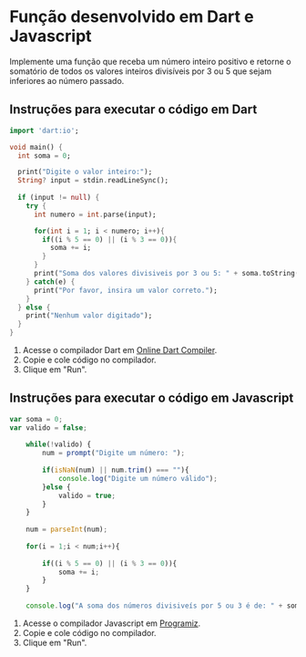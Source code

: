 # Função desenvolvido em Dart e Javascript

Implemente uma função que receba um número inteiro positivo e retorne o somatório de todos os valores
inteiros divisíveis por 3 ou 5 que sejam inferiores ao número passado.

## Instruções para executar o código em Dart
   
```dart
import 'dart:io';

void main() {
  int soma = 0;

  print("Digite o valor inteiro:");
  String? input = stdin.readLineSync();
  
  if (input != null) {
    try {
      int numero = int.parse(input);

      for(int i = 1; i < numero; i++){
        if((i % 5 == 0) || (i % 3 == 0)){
          soma += i;
        }
      }
      print("Soma dos valores divisiveis por 3 ou 5: " + soma.toString());
    } catch(e) {
      print("Por favor, insira um valor correto.");
    }
  } else {
    print("Nenhum valor digitado");
  }
}
```

1. Acesse o compilador Dart em [Online Dart Compiler](https://www.adaface.com/online-compiler/online-dart-compiler).
2. Copie e cole código no compilador.
3. Clique em "Run".

## Instruções para executar o código em Javascript

```javascript
var soma = 0;
var valido = false;
    
    while(!valido) {
        num = prompt("Digite um número: ");
        
        if(isNaN(num) || num.trim() === ""){
            console.log("Digite um número válido");
        }else {
            valido = true;
        }
    }
    
    num = parseInt(num);
    
    for(i = 1;i < num;i++){
    
        if((i % 5 == 0) || (i % 3 == 0)){
            soma += i;
        }
    }
    
    console.log("A soma dos números divisiveís por 5 ou 3 é de: " + soma);
```

1. Acesse o compilador Javascript em [Programiz](https://www.programiz.com/javascript/online-compiler/#google_vignette).
2. Copie e cole código no compilador.
3. Clique em "Run".
